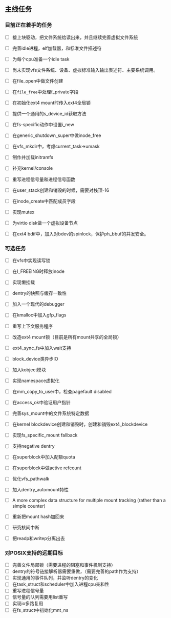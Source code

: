## 主线任务

### 目前正在着手的任务
- [ ] 接上块驱动，把文件系统给读出来，并且继续完善虚拟文件系统
- [ ] 完善idle进程，elf加载器，和标准文件描述符
- [ ] 为每个cpu准备一个idle task
- [ ] 尚未实现vfs文件系统、设备、虚拟标准输入输出表述符、主要系统调用。
- [ ] 在file_open中做文件创建
- [ ] 在`file_free`中处理f_private字段
- [ ] 在初始化ext4 mount时传入ext4全局锁
- [ ] 提供一个通用的s_device_id获取方法
- [ ] 在fs-specific动作中设置i_new
- [ ] 在generic_shutdown_super中做inode_free
- [ ] 在vfs_mkdir中，考虑current_task->umask
- [ ] 制作并加载initramfs
- [ ] 补充kernel/console
- [ ] 重写进程信号量和进程信号函数
- [ ] 在user_stack创建和销毁的时候，需要对栈顶-16
- [ ] 在inode_create中匹配成员字段
- [ ] 实现mutex
- [ ] 为virtio disk做一个虚拟设备节点
- [ ] 在ext4 bdif中，加入对bdev的spinlock，保护ph_bbuf的并发安全。


### 可选任务
- [ ] 在vfs中实现读写锁
- [ ] 在I_FREEING时释放inode
- [ ] 实现懒挂载
- [ ] dentry的快照与缓存一致性
- [ ] 加入一个现代的debugger
- [ ] 在kmalloc中加入gfp_flags
- [ ] 重写上下文服务程序
- [ ] 改造ext4 mount锁（目前是所有mount共享的全局锁）
- [ ] ext4_sync_fs中加入wait支持
- [ ] block_device类异步IO
- [ ] 加入kobject模块
- [ ] 实现namespace虚拟化
- [ ] 在mm_copy_to_user中，检查pagefault disabled
- [ ] 在access_ok中验证用户指针
- [ ] 完善sys_mount中的文件系统特定数据
- [ ] 在kernel blockdevice创建和销毁时，创建和销毁ext4_blockdevice
- [ ] 实现fs_specific_mount fallback
- [ ] 支持negative dentry
- [ ] 在superblock中加入配额quota
- [ ] 在superblock中做active refcount
- [ ] 优化vfs_pathwalk
- [ ] 加入dentry_automount特性
- [ ] A more complex data structure for multiple mount tracking (rather than a simple counter)
- [ ] 重新把mount hash加回来
- [ ] 研究核间中断
- [ ] 把readp和writep分离出去





### 对POSIX支持的远期目标
- [ ] 完善文件局部锁（需要进程的阻塞和事件机制支持）
- [ ] dentry的符号链接解析器需要重做，（需要完善的path作为支持）
- [ ] 实现通用的事件队列，并监听dentry的变化
- [ ] 在task_struct和scheduler中加入进程cpu亲和性
- [ ] 重写进程信号量
- [ ] 信号量的队列需要用list重写
- [ ] 实现io多路复用
- [ ] 在fs_struct中初始化mnt_ns
